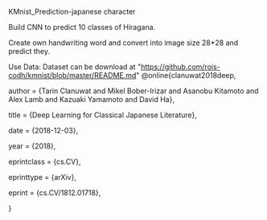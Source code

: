 KMnist_Prediction-japanese character 

Build CNN to predict 10 classes of Hiragana.

Create own handwriting word and convert into image size 28*28 and predict they.

Use Data:
Dataset can be download at "https://github.com/rois-codh/kmnist/blob/master/README.md"
@online{clanuwat2018deep,

  author       = {Tarin Clanuwat and Mikel Bober-Irizar and Asanobu Kitamoto and Alex Lamb and Kazuaki Yamamoto and David Ha},
  
  title        = {Deep Learning for Classical Japanese Literature},
  
  date         = {2018-12-03},
  
  year         = {2018},
  
  eprintclass  = {cs.CV},
  
  eprinttype   = {arXiv},
  
  eprint       = {cs.CV/1812.01718},
  
}
